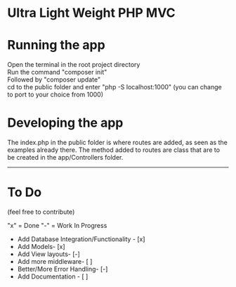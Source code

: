 # Ultra Light Weight PHP MVC

<h1>Running the app</h1>
Open the terminal in the root project directory
<br>
Run the command "composer init"
<br>
Followed by "composer update"
<br>
cd to the public folder and enter "php -S localhost:1000" (you can change to port to your choice from 1000)
<br>

<h1>Developing the app</h1>
The index.php in the public folder is where routes are added, as seen as the examples already there.
The method added to routes are class that are to be created in the app/Controllers folder.
<br>

---

<h1>To Do</h1>
(feel free to contribute)

"x" = Done
"-" = Work In Progress

- Add Database Integration/Functionality - [x]
- Add Models- [x]
- Add View layouts- [-]
- Add more middleware- [ ]
- Better/More Error Handling- [-]
- Add Documentation - [ ]

